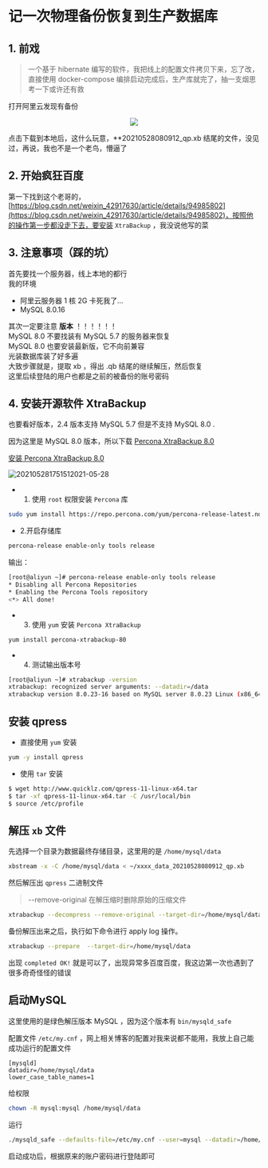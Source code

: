 # 记一次物理备份恢复到生产数据库

## 1. 前戏

> 一个基于 hibernate 编写的软件，我把线上的配置文件拷贝下来，忘了改，直接使用 docker-compose 编排启动完成后，生产库就完了，抽一支烟思考一下或许还有救

打开阿里云发现有备份

<div align="center"> <img src="http://images.zabbix.store/202105281720152021-05-28.png" /></div>

点击下载到本地后，这什么玩意，\*\*20210528080912_qp.xb 结尾的文件，没见过，再说，我也不是一个老鸟，懵逼了

## 2. 开始疯狂百度

第一下找到这个老哥的，[https://blog.csdn.net/weixin_42917630/article/details/94985802](https://blog.csdn.net/weixin_42917630/article/details/94985802)，按照他的操作第一步都没走下去，要安装 `XtraBackup` ，我没说他写的菜

## 3. 注意事项（踩的坑）

首先要找一个服务器，线上本地的都行  
我的环境

- 阿里云服务器 1 核 2G 卡死我了...
- MySQL 8.0.16

其次一定要注意 **版本** ！！！！！！  
MySQL 8.0 不要找装有 MySQL 5.7 的服务器来恢复  
MySQL 8.0 也要安装最新版，它不向前兼容  
光装数据库装了好多遍  
大致步骤就是，提取 xb ，得出 .qb 结尾的继续解压，然后恢复  
这里后续登陆的用户也都是之前的被备份的账号密码

## 4. 安装开源软件 XtraBackup

也要看好版本，2.4 版本支持 MySQL 5.7 但是不支持 MySQL 8.0 .

因为这里是 MySQL 8.0 版本，所以下载 [Percona XtraBackup 8.0](https://www.percona.com/doc/percona-xtrabackup/8.0/index.html)

[安装 Percona XtraBackup 8.0](https://www.percona.com/doc/percona-xtrabackup/8.0/installation.html)

![202105281751512021-05-28](http://images.zabbix.store/202105281751512021-05-28.png)

- 1. 使用 `root` 权限安装 `Percona` 库

```bash
sudo yum install https://repo.percona.com/yum/percona-release-latest.noarch.rpm
```

- 2.开启存储库

```bash
percona-release enable-only tools release
```

输出：

```bash
[root@aliyun ~]# percona-release enable-only tools release
* Disabling all Percona Repositories
* Enabling the Percona Tools repository
<*> All done!
```

- 3. 使用 `yum` 安装 `Percona XtraBackup`

```bash
yum install percona-xtrabackup-80
```

- 4. 测试输出版本号

```bash
[root@aliyun ~]# xtrabackup -version
xtrabackup: recognized server arguments: --datadir=/data
xtrabackup version 8.0.23-16 based on MySQL server 8.0.23 Linux (x86_64) (revision id: 934bc8f)
```

## 安装 qpress

- 直接使用 `yum` 安装  
```bash
yum -y install qpress 
```

- 使用 `tar` 安装  
```bash
$ wget http://www.quicklz.com/qpress-11-linux-x64.tar
$ tar -xf qpress-11-linux-x64.tar -C /usr/local/bin
$ source /etc/profile
```

## 解压 `xb` 文件  

先选择一个目录为数据最终存储目录，这里用的是 `/home/mysql/data`

```bash
xbstream -x -C /home/mysql/data < ~/xxxx_data_20210528080912_qp.xb
```

然后解压出 `qpress` 二进制文件  

> --remove-original 在解压缩时删除原始的压缩文件 
```bash
xtrabackup --decompress --remove-original --target-dir=/home/mysql/data
```

备份解压出来之后，执行如下命令进行 apply log 操作。  

```bash
xtrabackup --prepare  --target-dir=/home/mysql/data
```

出现 `completed OK!` 就是可以了，出现异常多百度百度，我这边第一次也遇到了很多奇奇怪怪的错误  

## 启动MySQL  

这里使用的是绿色解压版本 MySQL ，因为这个版本有 `bin/mysqld_safe`  

配置文件 `/etc/my.cnf` ，网上相关博客的配置对我来说都不能用，我放上自己能成功运行的配置文件  

```profile
[mysqld]
datadir=/home/mysql/data
lower_case_table_names=1
```

给权限  

```bash
chown -R mysql:mysql /home/mysql/data
```

运行  

```bash
./mysqld_safe --defaults-file=/etc/my.cnf --user=mysql --datadir=/home/mysql/data &
```

启动成功后，根据原来的账户密码进行登陆即可